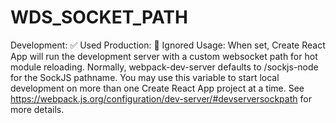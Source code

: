 # WDS_SOCKET_PATH

Development: ✅ Used
Production: 🚫 Ignored
Usage: When set, Create React App will run the development server with a custom websocket path for hot module reloading. Normally, webpack-dev-server defaults to /sockjs-node for the SockJS pathname. You may use this variable to start local development on more than one Create React App project at a time. See https://webpack.js.org/configuration/dev-server/#devserversockpath for more details.
